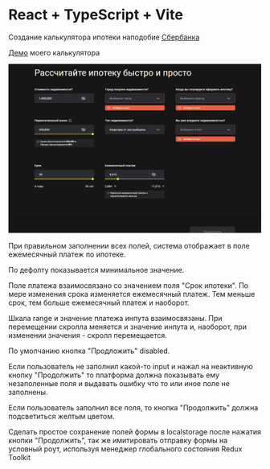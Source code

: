 # React + TypeScript + Vite

Создание калькулятора ипотеки наподобие [Сбербанка](https://domclick.ru/ipoteka/calculator?utm_referrer=https%3A%2F%2Fwww.google.com%2F)

[Демо](https://margaretrixten.github.io/bankimonline/) моего калькулятора

![Превью](./src/assets/preview.jpg)

При правильном заполнении всех полей, система отображает в поле ежемесячный платеж по ипотеке.

По дефолту показывается минимальное значение.

Поле платежа взаимосвязано со значением поля "Срок ипотеки". По мере изменения срока изменяется ежемесячный платеж. Тем меньше срок, тем больше ежемесячный платеж и наоборот.

Шкала range и значение платежа инпута взаимосвязаны. При перемещении скролла меняется и значение инпута и, наоборот, при изменении значения - скролл перемещается.

По умолчанию кнопка "Продложить" disabled.

Если пользователь не заполнил какой-то input и нажал на неактивную кнопку
"Продолжить" то платформа должна показывать ему незаполенные поля и выдавать ошибку что то или иное поле не заполнены.

Если пользователь заполнил все поля, то кнопка "Продолжить" должна подсветиться желтым цветом.

Сделать простое сохранение полей формы в localstorage после нажатия кнопки "Продолжить", так же имитировать отправку формы на условный роут, используя менеджер глобального состояния Redux Toolkit
